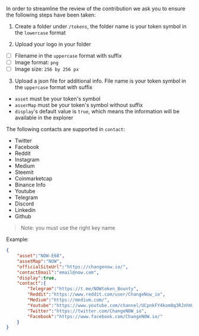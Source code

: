 In order to streamline the review of the contribution we ask you
to ensure the following steps have been taken:

1. Create a folder under `/tokens`, the folder name is your token symbol in the `lowercase` format

2. Upload your logo in your folder

- [ ] Filename in the `uppercase` format with suffix
- [ ] Image format: `png`
- [ ] Image size: `256 by 256 px`

3. Upload a json file for additional info. File name is your token symbol in the `uppercase` format with suffix

* `asset` must be your token's symbol
* `asserMap` must be your token's symbol without suffix
* `display`'s default value is `true`, which means the information will be available in the explorer

The following contacts are supported in `contact`:
* Twitter
* Facebook
* Reddit
* Instagram
* Medium
* Steemit
* Coinmarketcap
* Binance Info
* Youtube
* Telegram
* Discord
* Linkedin
* Github

> Note: you must use the right key name

Example:

```json
{
    "asset":"NOW-E68",
    "assetMap":"NOW",
    "officialSiteUrl":"https://changenow.io/",
    "contactEmail":"email@now.com",
    "display":true,
    "contact":{
        "Telegram":"https://t.me/NOWtoken_Bounty",
        "Reddit":"https://www.reddit.com/user/ChangeNow_io",
        "Medium":"https://medium.com/",
        "Youtube":"https://www.youtube.com/channel/UCpnkFY4kom0q3RJnhHiuMnw",
        "Twitter":"https://twitter.com/ChangeNOW_io",
        "Facebook":"https://www.facebook.com/ChangeNOW.io/"
    }
}

```
